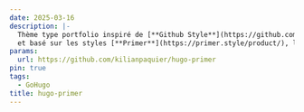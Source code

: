```yaml
---
date: 2025-03-16
description: |-
  Thème type portfolio inspiré de [**Github Style**](https://github.com/MeiK2333/github-style)
  et basé sur les styles [**Primer**](https://primer.style/product/), le *Design System* pour **GitHub**
params:
  url: https://github.com/kilianpaquier/hugo-primer
pin: true
tags:
  - GoHugo
title: hugo-primer
---
```

